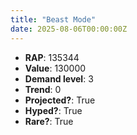 ```yaml
---
title: "Beast Mode"
date: 2025-08-06T00:00:00Z
---
```

- **RAP**: 135344
- **Value**: 130000
- **Demand level**: 3
- **Trend**: 0
- **Projected?**: True
- **Hyped?**: True
- **Rare?**: True
